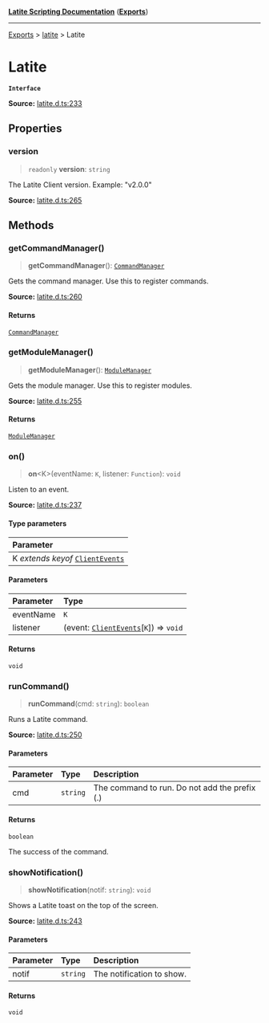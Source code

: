 [**Latite Scripting Documentation**](../../README.md) ([**Exports**](../../exports.md))

---

[Exports](../../exports.md) > [latite](../index.md) > Latite

# Latite

**`Interface`**

**Source:** [latite.d.ts:233](https://github.com/LatiteScripting/latitescripting.github.io/blob/d29f363/definitions/latite.d.ts#L233)

## Properties

### version

> `readonly` **version**: `string`

The Latite Client version. Example: "v2.0.0"

**Source:** [latite.d.ts:265](https://github.com/LatiteScripting/latitescripting.github.io/blob/d29f363/definitions/latite.d.ts#L265)

## Methods

### getCommandManager()

> **getCommandManager**(): [`CommandManager`](../../module.feature_manager_commandmgr/classes/class.CommandManager.md)

Gets the command manager. Use this to register commands.

**Source:** [latite.d.ts:260](https://github.com/LatiteScripting/latitescripting.github.io/blob/d29f363/definitions/latite.d.ts#L260)

#### Returns

[`CommandManager`](../../module.feature_manager_commandmgr/classes/class.CommandManager.md)

### getModuleManager()

> **getModuleManager**(): [`ModuleManager`](../../module.feature_manager_mmgr/interfaces/interface.ModuleManager.md)

Gets the module manager. Use this to register modules.

**Source:** [latite.d.ts:255](https://github.com/LatiteScripting/latitescripting.github.io/blob/d29f363/definitions/latite.d.ts#L255)

#### Returns

[`ModuleManager`](../../module.feature_manager_mmgr/interfaces/interface.ModuleManager.md)

### on()

> **on**\<K\>(eventName: `K`, listener: `Function`): `void`

Listen to an event.

**Source:** [latite.d.ts:237](https://github.com/LatiteScripting/latitescripting.github.io/blob/d29f363/definitions/latite.d.ts#L237)

#### Type parameters

| Parameter                                                       |
| :-------------------------------------------------------------- |
| K _extends_ _keyof_ [`ClientEvents`](interface.ClientEvents.md) |

#### Parameters

| Parameter | Type                                                                |
| :-------- | :------------------------------------------------------------------ |
| eventName | `K`                                                                 |
| listener  | (event: [`ClientEvents`](interface.ClientEvents.md)[`K`]) => `void` |

#### Returns

`void`

### runCommand()

> **runCommand**(cmd: `string`): `boolean`

Runs a Latite command.

**Source:** [latite.d.ts:250](https://github.com/LatiteScripting/latitescripting.github.io/blob/d29f363/definitions/latite.d.ts#L250)

#### Parameters

| Parameter | Type     | Description                                   |
| :-------- | :------- | :-------------------------------------------- |
| cmd       | `string` | The command to run. Do not add the prefix (.) |

#### Returns

`boolean`

The success of the command.

### showNotification()

> **showNotification**(notif: `string`): `void`

Shows a Latite toast on the top of the screen.

**Source:** [latite.d.ts:243](https://github.com/LatiteScripting/latitescripting.github.io/blob/d29f363/definitions/latite.d.ts#L243)

#### Parameters

| Parameter | Type     | Description               |
| :-------- | :------- | :------------------------ |
| notif     | `string` | The notification to show. |

#### Returns

`void`
